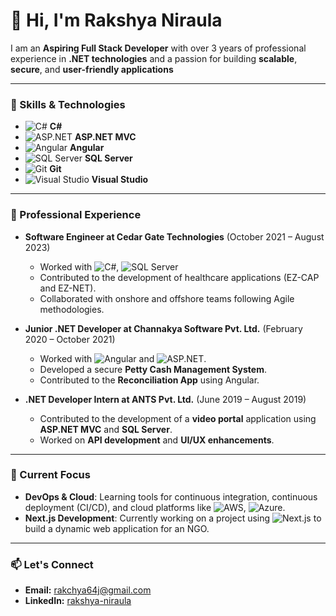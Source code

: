 # 👋 Hi, I'm Rakshya Niraula

I am an **Aspiring Full Stack Developer** with over 3 years of professional experience in **.NET technologies** and a passion for building **scalable**, **secure**, and **user-friendly applications**

---

### 🚀 Skills & Technologies
- ![C#](https://img.shields.io/badge/-C%23-9b59b6?style=flat-square&logo=c-sharp&logoColor=fff) **C#**
- ![ASP.NET](https://img.shields.io/badge/-ASP.NET-5C2D91?style=flat-square&logo=aspnet&logoColor=fff) **ASP.NET MVC**
- ![Angular](https://img.shields.io/badge/-Angular-dd1b16?style=flat-square&logo=angular&logoColor=fff) **Angular**
- ![SQL Server](https://img.shields.io/badge/-SQL%20Server-CC2927?style=flat-square&logo=microsoft-sql-server&logoColor=fff) **SQL Server**
- ![Git](https://img.shields.io/badge/-Git-f1502f?style=flat-square&logo=git&logoColor=fff) **Git**
- ![Visual Studio](https://img.shields.io/badge/-Visual%20Studio-5C2D91?style=flat-square&logo=visualstudio&logoColor=fff) **Visual Studio**


---

### 💼 Professional Experience

- **Software Engineer at Cedar Gate Technologies** (October 2021 – August 2023)
  - Worked with ![C#](https://img.shields.io/badge/-C%23-9b59b6?style=flat-square&logo=c-sharp&logoColor=fff), ![SQL Server](https://img.shields.io/badge/-SQL%20Server-CC2927?style=flat-square&logo=microsoft-sql-server&logoColor=fff)
  - Contributed to the development of healthcare applications (EZ-CAP and EZ-NET).
  - Collaborated with onshore and offshore teams following Agile methodologies.

- **Junior .NET Developer at Channakya Software Pvt. Ltd.** (February 2020 – October 2021)
  - Worked with ![Angular](https://img.shields.io/badge/-Angular-dd1b16?style=flat-square&logo=angular&logoColor=fff) and ![ASP.NET](https://img.shields.io/badge/-ASP.NET-5C2D91?style=flat-square&logo=aspnet&logoColor=fff).
  - Developed a secure **Petty Cash Management System**.
  - Contributed to the **Reconciliation App** using Angular.

- **.NET Developer Intern at ANTS Pvt. Ltd.** (June 2019 – August 2019)
  - Contributed to the development of a **video portal** application using **ASP.NET MVC** and **SQL Server**.
  - Worked on **API development** and **UI/UX enhancements**.

---

### 🌱 Current Focus
- **DevOps & Cloud**: Learning tools for continuous integration, continuous deployment (CI/CD), and cloud platforms like ![AWS](https://img.shields.io/badge/-AWS-232F3E?style=flat-square&logo=amazonaws&logoColor=fff), ![Azure](https://img.shields.io/badge/-Azure-0089D6?style=flat-square&logo=microsoft-azure&logoColor=fff).
- **Next.js Development**: Currently working on a project using ![Next.js](https://img.shields.io/badge/-Next.js-000000?style=flat-square&logo=nextdotjs&logoColor=fff) to build a dynamic web application for an NGO.


---

### 📫 Let's Connect
- **Email:** [rakchya64j@gmail.com](mailto:rakchya64j@gmail.com)
- **LinkedIn:** [rakshya-niraula](https://www.linkedin.com/in/rakshya-niraula)
